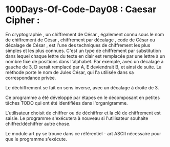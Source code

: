 # 100Days-Of-Code-Day08 : Caesar Cipher :

En cryptographie , un chiffrement de César , également connu sous le nom de chiffrement de César , chiffrement par décalage , code de César ou décalage de César , est l'une des techniques de chiffrement les plus simples et les plus connues. C'est un type de chiffrement par substitution dans lequel chaque lettre du texte en clair est remplacée par une lettre à un nombre fixe de positions dans l'alphabet. Par exemple, avec un décalage à gauche de 3, D serait remplacé par A, E deviendrait B, et ainsi de suite. La méthode porte le nom de Jules César, qui l'a utilisée dans sa correspondance privée.

Le déchiffrement se fait en sens inverse, avec un décalage à droite de 3.

Ce programme a été développé par étapes en le décomposant en petites tâches TODO qui ont été identifiées dans l'organigramme.

L'utilisateur choisit de chiffrer ou de déchiffrer et la clé de chiffrement est saisie. Le programme s'exécutera à nouveau si l'utilisateur souhaite chiffrer/déchiffrer autre chose.

Le module art.py se trouve dans ce référentiel - art ASCII nécessaire pour que le programme s'exécute.
